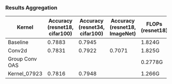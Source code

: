 ### Results Aggregation

| Kernel | Accuracy (resnet18, cifar100) | Accuracy (resnet34, cifar100) | Accuracy (resnet18, ImageNet) | FLOPs (resnet18) | Performance (resnet18) | Performance (resnet34) |
| ------ | ------ | ------ | ------ | ------ | ------ | ------ |
| Baseline | 0.7883 | 0.7945 |  | 1.824G | 38.8ms | 71.4ms |
| Conv2d | 0.7831 | 0.7922 | 0.7071 | 1.825G | 35.7ms | |
| Group Conv OAS |  |  |  | 0.2778G | 8.48ms | |
| Kernel_07923 | 0.7816 | 0.7948 |  | 1.266G | 16.5ms | |

